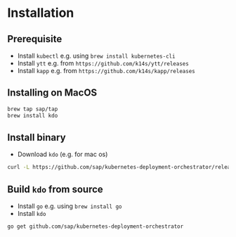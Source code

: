 # Installation

## Prerequisite

* Install `kubectl` e.g. using `brew install kubernetes-cli`
* Install `ytt` e.g. from `https://github.com/k14s/ytt/releases`
* Install `kapp` e.g. from `https://github.com/k14s/kapp/releases`

## Installing on MacOS


```bash
brew tap sap/tap
brew install kdo
```

## Install binary

* Download `kdo` (e.g. for mac os)

```bash
curl -L https://github.com/sap/kubernetes-deployment-orchestrator/releases/latest/download/kdo-binary-darwin.tgz | tar xzvf -
```

## Build `kdo` from source

* Install `go` e.g. using `brew install go`
* Install `kdo`

```bash
go get github.com/sap/kubernetes-deployment-orchestrator
```
